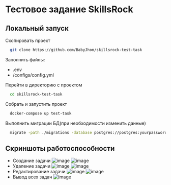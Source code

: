 # Тестовое задание SkillsRock

## Локальный запуск
Скопировать проект
```bash
  git clone https://github.com/BabyJhon/skillsrock-test-task
```

Заполнить файлы:
- .env
- /configs/config.yml

Перейти в директорию с проектом
```bash
  cd skillsrock-test-task
```

Собрать и запустить проект
```bash
  docker-compose up test-task
```

Выполнить миграции БД(при необходимости изменить данные)
```bash
  migrate -path ./migrations -database postgres://postgres:yourpassword@localhost:5432/postgres?sslmode=disable up
```

## Скриншоты работоспособности

- Создание задачи
  ![image](https://github.com/user-attachments/assets/3b94cf7a-6fe6-471c-8e7a-e4bc86ce5323)
  ![image](https://github.com/user-attachments/assets/ac948258-54c5-4d97-b5bc-d18704bcac27)
- Удаление задачи
  ![image](https://github.com/user-attachments/assets/8da83462-56c8-429a-9850-009f29265772)
  ![image](https://github.com/user-attachments/assets/f72d5725-81b0-41bf-ac10-a3f81f3ad06d)
- Редактирование задачи
  ![image](https://github.com/user-attachments/assets/b46014a2-b4de-48de-b864-af4bbd920202)
  ![image](https://github.com/user-attachments/assets/6e47a6a6-7aac-4b86-a8fb-125c8f0f7ef3)
- Вывод всех задач
  ![image](https://github.com/user-attachments/assets/ad966867-a492-4022-8ec3-d234b33c2cb3)





